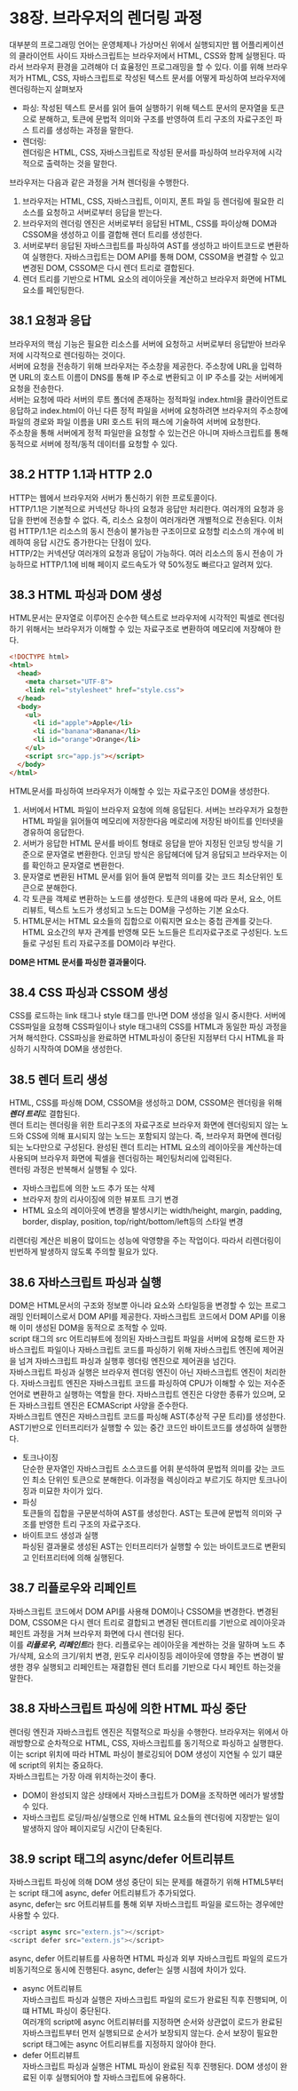 # 38장. 브라우저의 렌더링 과정
대부분의 프로그래밍 언어는 운영체제나 가상머신 위에서 실행되지만 웹 어플리케이션의 클라이언트 사이드 자바스크립트는 브라우저에서 HTML, CSS와 함께 실행된다. 따라서 브라우저 환경을 고려해야 더 효율정인 프로그래밍을 할 수 있다. 이를 위해 브라우저가 HTML, CSS, 자바스크립트로 작성된 텍스트 문서를 어떻게 파싱하여 브라우저에 렌더링하는지 살펴보자
- 파싱:
   작성된 텍스트 문서를 읽어 들여 실행하기 위해 텍스트 문서의 문자열을 토큰으로 분해하고, 토큰에 문법적 의미와 구조를 반영하여 트리 구조의 자료구조인 파스 트리를 생성하는 과정을 말한다. 
- 렌더링:   
   렌더링은 HTML, CSS, 자바스크립트로 작성된 문서를 파싱하여 브라우저에 시각적으로 출력하는 것을 말한다.

브라우저는 다음과 같은 과정을 거쳐 렌더링을 수행한다.
1. 브라우저는 HTML, CSS, 자바스크립트, 이미지, 폰트 파일 등 렌더링에 필요한 리소스를 요청하고 서버로부터 응답을 받는다.
2. 브라우저의 렌더링 엔진은 서버로부터 응답된 HTML, CSS를 파이상해 DOM과 CSSOM을 생성하고 이를 결합해 렌더 트리를 생성한다.
3. 서버로부터 응답된 자바스크립트를 파싱하여 AST를 생성하고 바이트코드로 변환하여 실행한다. 자바스크립트는 DOM API를 통해 DOM, CSSOM을 변결할 수 있고 변경된 DOM, CSSOM은 다시 렌더 트리로 결합된다. 
4. 렌더 트리를 기반으로 HTML 요소의 레이아웃을 계산하고 브라우저 화면에 HTML 요소를 페인팅한다.
## 38.1 요청과 응답
브라우저의 핵심 기능은 필요한 리소스를 서버에 요청하고 서버로부터 응답받아 브라우저에 시각적으로 렌더링하는 것이다.   
서버에 요청을 전송하기 위해 브라우저는 주소창을 제공한다. 주소창에 URL을 입력하면 URL의 호스트 이름이 DNS를 통해 IP 주소로 변환되고 이 IP 주소를 갖는 서버에게 요청을 전송한다.   
서버는 요청에 따라 서버의 루트 폴더에 존재하는 정적파일 index.html을 클라이언트로 응답하고 index.html이 아닌 다른 정적 파일을 서버에 요청하려면 브라우저의 주소창에 파일의 경로와 파일 이름을 URI 호스트 뒤의 패스에 기술하여 서버에 요청한다.   
주소창을 통해 서버에게 정적 파일만을 요청할 수 있는건은 아니며 자바스크립트를 통해 동적으로 서버에 정적/동적 데이터를 요청할 수 있다.   
## 38.2 HTTP 1.1과 HTTP 2.0
HTTP는 웹에서 브라우저와 서버가 통신하기 위한 프로토콜이다.   
HTTP/1.1은 기본적으로 커넥션당 하나의 요청과 응답만 처리한다. 여러개의 요청과 응답을 한번에 전송할 수 없다. 즉, 리소스 요청이 여러개라면 개별적으로 전송된다. 이처럼 HTTP/1.1은 리소스의 동시 전송이 불가능한 구조이므로 요청할 리소스의 개수에 비례하여 응답 시간도 증가한다는 단점이 있다.   
HTTP/2는 커넥션당 여러개의 요청과 응답이 가능하다. 여러 리소스의 동시 전송이 가능하므로 HTTP/1.1에 비해 페이지 로드속도가 약 50%정도 빠르다고 알려져 있다.
## 38.3 HTML 파싱과 DOM 생성
HTML문서는 문자열로 이루어진 순수한 텍스트로 브라우저에 시각적인 픽셀로 렌더링 하기 위해서는 브라우저가 이해할 수 있는 자료구조로 변환하여 메모리에 저장해야 한다.   
```html
<!DOCTYPE html>
<html>
  <head>
    <meta charset="UTF-8">
    <link rel="stylesheet" href="style.css">
  </head>
  <body>
    <ul>
      <li id="apple">Apple</li>
      <li id="banana">Banana</li>
      <li id="orange">Orange</li>
    </ul>
    <script src="app.js"></script>
  </body>
</html>
```
HTML문서를 파싱하여 브라우저가 이해할 수 있는 자료구조인 DOM을 생성한다.
1. 서버에서 HTML 파일이 브라우저 요청에 의해 응답된다. 서버는 브라우저가 요청한 HTML 파일을 읽어들여 메모리에 저장한다음 메로리에 저장된 바이트를 인터넷을 경유하여 응답한다.
2. 서버가 응답한 HTML 문서를 바이트 형태로 응답을 받아 지정된 인코딩 방식을 기준으로 문자열로 변환한다. 인코딩 방식은 응답헤더에 담겨 응답되고 브라우저는 이를 확인하고 문자열로 변환한다.
3. 문자열로 변환된 HTML 문서를 읽어 들여 문법적 의미를 갖는 코드 최소단위인 토큰으로 분해한다.
4. 각 토큰을 객체로 변환하는 노드를 생성한다. 토큰의 내용에 따라 문서, 요소, 어트리뷰트, 텍스트 노드가 생성되고 노드는 DOM을 구성하는 기본 요소다.
5. HTML문서는 HTML 요소들의 집합으로 이뤄지면 요소는 중첩 관계를 갖는다. HTML 요소간의 부자 관계를 반영해 모든 노드들은 트리자료구조로 구성된다. 노드들로 구성된 트리 자료구조를 DOM이라 부란다.

**DOM은 HTML 문서를 파싱한 결과물이다.**
## 38.4 CSS 파싱과 CSSOM 생성
CSS를 로드하는 link 태그나 style 태그를 만나면 DOM 생성을 일시 중시한다. 서버에 CSS파일을 요청해 CSS파일이나 style 태그내의 CSS를 HTML과 동일한 파싱 과정을 거쳐 해석한다. CSS파싱을 완료하면 HTML파싱이 중단된 지점부터 다시 HTML을 파싱하기 시작하여 DOM을 생성한다.
## 38.5 렌더 트리 생성
HTML, CSS를 파싱해 DOM, CSSOM을 생성하고 DOM, CSSOM은 렌더링을 위해 ***렌더 트리***로 결합된다.   
렌더 트리는 렌더링을 위한 트리구조의 자료구조로 브라우저 화면에 렌더링되지 않는 노드와 CSS에 의해 표시되지 않는 노드는 포함되지 않는다. 즉, 브라우저 화면에 렌더링되는 노다만으로 구성된다. 완성된 렌더 트리는 HTML 요소의 레이아웃을 계산하는데 사용되며 브라우저 화면에 픽셀을 렌더링하는 페인팅처리에 입력된다.   
렌터링 과정은 반복해서 실행될 수 있다.
- 자바스크립트에 의한 노드 추가 또는 삭제
- 브라우저 창의 리사이징에 의한 뷰포트 크기 변경
- HTML 요소의 레이아웃에 변경을 발생시키는 width/height, margin, padding, border, display, position, top/right/bottom/left등의 스타일 변경

리렌더링 계산은 비용이 많이드는 성능에 악영향을 주는 작업이다. 따라서 리렌더링이 빈번하게 발생하지 않도록 주의할 필요가 있다.
## 38.6 자바스크립트 파싱과 실행
DOM은 HTML문서의 구조와 정보뿐 아니라 요소와 스타일등을 변경할 수 있는 프로그래밍 인터페이스로서 DOM API를 제공한다. 자바스크립트 코드에서 DOM API를 이용해 이미 생성된 DOM을 동적으로 조적할 수 있따.   
script 태그의 src 어트리뷰트에 정의된 자바스크립트 파일을 서버에 요청해 로드한 자바스크립트 파일이나 자바스크립트 코드를 파싱하기 위해 자바스크립트 엔진에 제어권을 넘겨 자바스크립트 파싱과 실행후 렝더링 엔진으로 제어권을 넘긴다.   
자바스크립트 파싱과 실행은 브라우저 렌더링 엔진이 아닌 자바스크립트 엔진이 처리한다. 자바스크립트 엔진은 자바스크립트 코드를 파싱하여 CPU가 이해할 수 있는 저수준 언어로 변환하고 실행하는 역할을 한다. 자바스크립트 엔진은 다양한 종류가 있으며, 모든 자바스크립트 엔진은 ECMAScript 사양을 준수한다.   
자바스크립트 엔진은 자바스크립트 코드를 파싱해 AST(추상적 구문 트리)를 생성한다. AST기반으로 인터프리터가 실행할 수 있는 중간 코드인 바이트코드를 생성하여 실행한다.
- 토크나이징   
    단순한 문자열인 자바스크립트 소스코드를 어휘 분석하여 문법적 의미를 갖는 코드인 최소 단위인 토큰으로 분해한다. 이과정을 렉싱이라고 부르기도 하지만 토크나이징과 미묘한 차이가 있다.
- 파싱   
    토큰들의 집합을 구문분석하여 AST를 생성한다. AST는 토큰에 문법적 의미와 구조를 반영한 트리 구조의 자료구조다. 
- 바이트코드 생성과 실행   
    파싱된 결과물로 생성된 AST는 인터프리터가 실행할 수 있는 바이트코드로 변환되고 인터프리터에 의해 실행된다. 
## 38.7 리플로우와 리페인트
자바스크립트 코드에서 DOM API를 사용해 DOM이나 CSSOM을 변경한다. 변경된 DOM, CSSOM은 다시 렌더 트리로 결합되고 변경된 렌더트리를 기반으로 레이아웃과 페인트 과정을 거쳐 브라우저 화면에 다시 렌더링 된다.   
이를 ***리플로우, 리페인트***라 한다. 리플로우는 레이아웃을 계싼하는 것을 말하며 노드 추가/삭제, 요소의 크기/위치 변경, 윈도우 리사이징등 레이아웃에 영향을 주는 변경이 발생한 경우 실행되고 리페인트는 재결합된 렌더 트리를 기반으로 다시 페인트 하는것을 말한다.
## 38.8 자바스크립트 파싱에 의한 HTML 파싱 중단
렌더링 엔진과 자바스크립트 엔진은 직렬적으로 파싱을 수행한다. 브라우저는 위에서 아래방향으로 순차적으로 HTML, CSS, 자바스크립트를 동기적으로 파싱하고 실행한다. 이는 script 위치에 따라 HTML 파싱이 블로깅되어 DOM 생성이 지연될 수 있기 떄문에 script의 위치는 중요하다.   
자바스크립트는 가장 아래 위치하는것이 좋다.
- DOM이 완성되지 않은 상태에서 자바스크립트가 DOM을 조작하면 에러가 발생할 수 있다.
- 자바스크립트 로딩/파싱/실행으로 인해 HTML 요소들의 렌더링에 지장받는 일이 발생하지 않아 페이지로딩 시간이 단축된다.
## 38.9 script 태그의 async/defer 어트리뷰트
자바스크립트 파싱에 의해 DOM 생성 중단이 되는 문제를 해결하기 위해 HTML5부터는 script 태그에 async, defer 어트리뷰트가 추가되었다.   
async, defer는 src 어트리뷰트를 통해 외부 자바스크립트 파일을 로드하는 경우에만 사용할 수 있다.
```js
<script async src="extern.js"></script>
<script defer src="extern.js"></script>
```
async, defer 어트리뷰트를 사용하면 HTML 파싱과 외부 자바스크립트 파일의 로드가 비동기적으로 동시에 진행된다. async, defer는 실행 시점에 차이가 있다.
- async 어트리뷰트   
    자바스크립트 파싱과 실행은 자바스크립트 파일의 로드가 완료된 직후 진행되며, 이떄 HTML 파싱이 중단된다.   
    여러개의 script에 async 어트리뷰터를 지정하면 순서와 상관없이 로드가 완료된 자바스크립트부터 먼저 실행되므로 순서가 보장되지 않는다. 순서 보장이 필요한 script 태그에는 async 어트리뷰트를 지정하지 않아야 한다.
- defer 어트리뷰트   
    자바스크립트 파싱과 실행은 HTML 파싱이 완료된 직후 진행된다. DOM 생성이 완료된 이후 실행되어야 할 자바스크립트에 유용하다. 